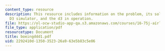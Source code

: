 ```yaml
---
content_type: resource
description: This resource includes information on the problem, its solution, boings
  D3 simulator, and the d3 in operation.
file: https://ol-ocw-studio-app-qa.s3.amazonaws.com/courses/16-75j-airline-management-spring-2006/2292410d1350352326a963e5b83c5e06_boeingddd1.pdf
file_type: application/pdf
resourcetype: Document
title: boeingddd1.pdf
uid: 2292410d-1350-3523-26a9-63e5b83c5e06
---
```

